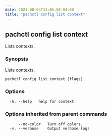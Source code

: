 ```yaml
---
date: 2023-08-04T13:05:50-04:00
title: "pachctl config list context"
---
```


## pachctl config list context

Lists contexts.

### Synopsis

Lists contexts.

```
pachctl config list context [flags]
```

### Options

```
  -h, --help   help for context
```

### Options inherited from parent commands

```
      --no-color   Turn off colors.
  -v, --verbose    Output verbose logs
```